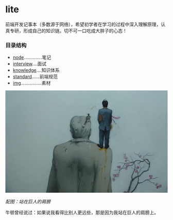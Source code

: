 # lite

前端开发记事本（多数源于网络），希望初学者在学习的过程中深入理解原理，认真专研，形成自己的知识链。切不可一口吃成大胖子的心态！

### 目录结构

 * [node](/node)..............笔记
 * [interview](/interview)....面试
 * [knowledge](/knowledge)....知识体系
 * [standard](/standard)......前端规范
 * [img](/img)................素材


![站在巨人的肩膀](img/super.jpg)

*配图：站在巨人的肩膀*

牛顿曾经说过：如果说我看得比别人更远些，那是因为我站在巨人的肩膀上。

